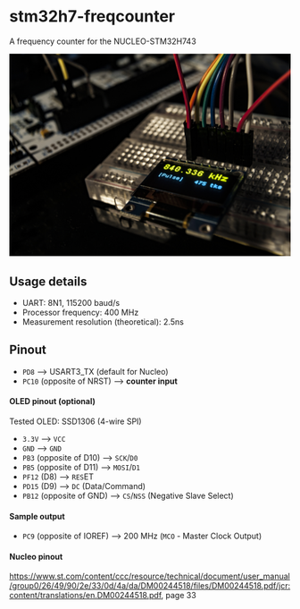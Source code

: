 # stm32h7-freqcounter
A frequency counter for the NUCLEO-STM32H743

![Frequency counter image, displaying frequency in kHz and number of ticks on an OLED screen](SSD1306.jpg)

## Usage details
- UART: 8N1, 115200 baud/s
- Processor frequency: 400 MHz
- Measurement resolution (theoretical): 2.5ns

## Pinout
- `PD8` --> USART3_TX (default for Nucleo)
- `PC10` (opposite of NRST) --> **counter input**

#### OLED pinout (optional)
Tested OLED: SSD1306 (4-wire SPI)
- `3.3V` --> `VCC`
- `GND` --> `GND`
- `PB3` (opposite of D10) --> `SCK`/`D0`
- `PB5` (opposite of D11) --> `MOSI`/`D1`
- `PF12` (D8) --> `RES`ET
- `PD15` (D9) --> `DC` (Data/Command)
- `PB12` (opposite of GND) --> `CS`/`NSS` (Negative Slave Select)

#### Sample output
- `PC9` (opposite of IOREF) --> 200 MHz (`MCO` - Master Clock Output)

#### Nucleo pinout
https://www.st.com/content/ccc/resource/technical/document/user_manual/group0/26/49/90/2e/33/0d/4a/da/DM00244518/files/DM00244518.pdf/jcr:content/translations/en.DM00244518.pdf,
page 33
